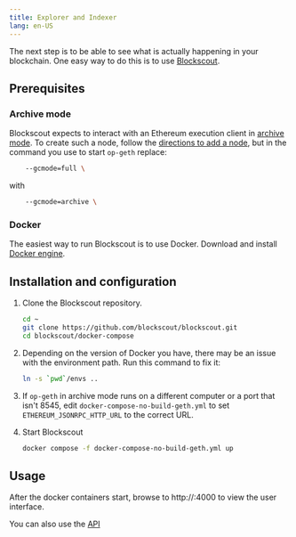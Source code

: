 ```yaml
---
title: Explorer and Indexer
lang: en-US
---
```


The next step is to be able to see what is actually happening in your blockchain.
One easy way to do this is to use [Blockscout](https://www.blockscout.com/).

## Prerequisites

### Archive mode

Blockscout expects to interact with an Ethereum execution client in [archive mode](https://www.alchemy.com/overviews/archive-nodes#archive-nodes).
To create such a node, follow the [directions to add a node](./getting-started.md#adding-nodes), but in the command you use to start `op-geth` replace:

```sh
	--gcmode=full \
```

with

```sh
	--gcmode=archive \
```

### Docker

The easiest way to run Blockscout is to use Docker.
Download and install [Docker engine](https://docs.docker.com/engine/install/#server).


## Installation and configuration

1. Clone the Blockscout repository.

   ```sh
   cd ~
   git clone https://github.com/blockscout/blockscout.git
   cd blockscout/docker-compose
   ```

1. Depending on the version of Docker you have, there may be an issue with the environment path.
   Run this command to fix it:

   ```sh
   ln -s `pwd`/envs ..
   ```

1. If `op-geth` in archive mode runs on a different computer or a port that isn't 8545, edit `docker-compose-no-build-geth.yml` to set `ETHEREUM_JSONRPC_HTTP_URL` to the correct URL.

1. Start Blockscout

   ```sh
   docker compose -f docker-compose-no-build-geth.yml up
   ```

## Usage

After the docker containers start, browse to http://<computer running Blockscout>:4000 to view the user interface. 

You can also use the [API](https://docs.blockscout.com/for-users/api)
